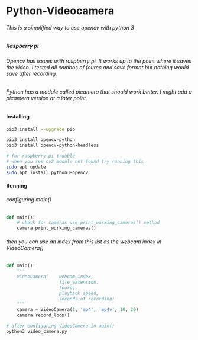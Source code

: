 # Python-Videocamera
###### This is a simplified way to use opencv with python 3

##
##### Raspberry pi
###### Opencv has issues with raspberry pi. It works up to the point where it saves the video. I tested all combos of fourcc and save format but nothing would save after recording.
###### Python has a module called picamera that should work better. I might add a picamera version at a later point.
##

#### Installing
```bash
pip3 install --upgrade pip

pip3 install opencv-python
pip3 install opencv-python-headless

# for raspberry pi trouble 
# when you see cv2 module not found try running this
sudo apt update
sudo apt install python3-opencv
```

#### Running
###### configuring main()
```python
def main():
    # check for cameras use print_working_cameras() method
    camera.print_working_cameras()
```
 ###### then you can use an index from this list as the webcam index in VideoCamera()
```python
def main():
    """
    VideoCamera(    webcam_index, 
                    file_extension, 
                    fourcc, 
                    playback_speed, 
                    seconds_of_recording)
    """
    camera = VideoCamera(1, 'mp4', 'mp4v', 10, 20)
    camera.record_loop()
```

```bash
# after configuring VideoCamera in main()
python3 video_camera.py
```

